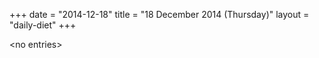+++
date = "2014-12-18"
title = "18 December 2014 (Thursday)"
layout = "daily-diet"
+++

\<no entries\>